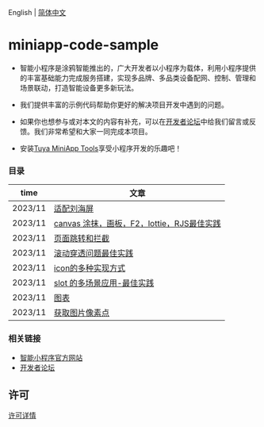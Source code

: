 English[](README.md) | [简体中文](README_zh.md)

# miniapp-code-sample

- 智能小程序是涂鸦智能推出的，广大开发者以小程序为载体，利用小程序提供的丰富基础能力完成服务搭建，实现多品牌、多品类设备配网、控制、管理和场景联动，打造智能设备更多新玩法。

- 我们提供丰富的示例代码帮助你更好的解决项目开发中遇到的问题。

- 如果你也想参与或对本文的内容有补充，可以在[开发者论坛](https://www.tuyaos.com/posting.php?mode=post&f=10)中给我们留言或反馈。我们非常希望和大家一同完成本项目。

- 安装[Tuya MiniApp Tools](https://developer.tuya.com/cn/miniapp/devtools/download)享受小程序开发的乐趣吧！

### 目录

| time    | 文章               |
| ------- | ------------------ |
| 2023/11 | [适配刘海屏](https://github.com/Tuya-Community/tuya-miniapp-demo/tree/master/adapt-iphone-navigation)     |
| 2023/11 | [canvas 涂抹，画板，F2，lottie，RJS最佳实践](https://github.com/Tuya-Community/tuya-miniapp-demo/tree/master/canvas) |
| 2023/11 | [页面跳转和拦截](https://github.com/Tuya-Community/tuya-miniapp-demo/tree/master/popup-scroll) |
| 2023/11 | [滚动穿透问题最佳实践](https://github.com/Tuya-Community/tuya-miniapp-demo/tree/master/popup-scroll) |
| 2023/11 | [icon的多种实现方式](https://github.com/Tuya-Community/tuya-miniapp-demo/tree/master/icon) |
| 2023/11 | [slot 的多场景应用-最佳实践](https://github.com/Tuya-Community/tuya-miniapp-demo/tree/master/slot) |
| 2023/11 | [图表](https://github.com/Tuya-Community/tuya-miniapp-demo/tree/master/uchart) |
| 2023/11 | [获取图片像素点](https://github.com/Tuya-Community/tuya-miniapp-demo/tree/master/getImageData) |


### 相关链接

- [智能小程序官方网站](https://developer.tuya.com/cn/miniapp)
- [开发者论坛](https://www.tuyaos.com/posting.php?mode=post&f=10)

## 许可

[许可详情](LICENSE)
